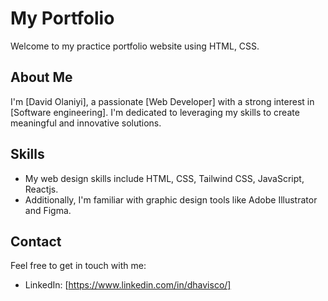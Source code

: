 # My Portfolio

Welcome to my practice portfolio website using HTML, CSS.

## About Me

I'm [David Olaniyi], a passionate [Web Developer] with a strong interest in [Software engineering]. I'm dedicated to leveraging my skills to create meaningful and innovative solutions. 

## Skills

- My web design skills include HTML, CSS, Tailwind CSS, JavaScript, Reactjs.
- Additionally, I'm familiar with graphic design tools like Adobe Illustrator and Figma.

## Contact

Feel free to get in touch with me:

- LinkedIn: [https://www.linkedin.com/in/dhavisco/]
